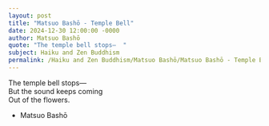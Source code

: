 ```yaml
---
layout: post
title: "Matsuo Bashō - Temple Bell"
date: 2024-12-30 12:00:00 -0000
author: Matsuo Bashō
quote: "The temple bell stops—  "
subject: Haiku and Zen Buddhism
permalink: /Haiku and Zen Buddhism/Matsuo Bashō/Matsuo Bashō - Temple Bell
---
```


The temple bell stops—  
But the sound keeps coming  
Out of the flowers.

- Matsuo Bashō

